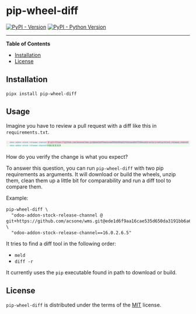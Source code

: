 # pip-wheel-diff

[![PyPI - Version](https://img.shields.io/pypi/v/pip-wheel-diff.svg)](https://pypi.org/project/pip-wheel-diff)
[![PyPI - Python Version](https://img.shields.io/pypi/pyversions/pip-wheel-diff.svg)](https://pypi.org/project/pip-wheel-diff)

-----

**Table of Contents**

- [Installation](#installation)
- [License](#license)

## Installation

```console
pipx install pip-wheel-diff
```

## Usage

Imagine you have to review a pull request with a diff like this in `requirements.txt`.

![A diff in requirements.txt](docs/diff.png)

How do you verify the change is what you expect?

To answer this question, you can run `pip-wheel-diff` with two pip requirements as
arguments. It will download or build the wheels, unzip them, clean them up a little bit
for comparability and run a diff tool to compare them.

Example:

```console
pip-wheel-diff \
  "odoo-addon-stock-release-channel @ git+https://github.com/acsone/wms.git@ede1d6f9aa16cae535d650da3191bb6a6d86f793#subdirectory=setup/stock_release_channel" \
  "odoo-addon-stock-release-channel==16.0.2.6.5"
```

It tries to find a diff tool in the following order:
- `meld`
- `diff -r`

It currently uses the `pip` executable found in path to download or build.

## License

`pip-wheel-diff` is distributed under the terms of the [MIT](https://spdx.org/licenses/MIT.html) license.
